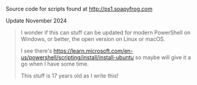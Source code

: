 Source code for scripts found at http://ps1.soapyfrog.com

Update November 2024

> I wonder if this can stuff can be updated for modern PowerShell on Windows, or better, the open version
> on Linux or macOS.
>
> I see there's https://learn.microsoft.com/en-us/powershell/scripting/install/install-ubuntu so maybe will give
> it a go when I have some time.
>
> This stuff is 17 years old as I write this!


